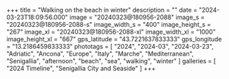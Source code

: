 +++
title = "Walking on the beach in winter"
description = ""
date = "2024-03-23T18:09:56.000"
image = "20240323@180956-2088"
image_s = "20240323@180956-2088-s"
image_width_s = "400"
image_height_s = "267"
image_xl = "20240323@180956-2088-xl"
image_width_xl = "1000"
image_height_xl = "667"
gps_latitude = "43.7221637833333"
gps_longitude = "13.2186459833333"
phototags = [ "2024", "2024-03", "2024-03-23", "Adriatic", "Ancona", "Europe", "Italy", "Marche", "Mediterranean", "Senigallia", "afternoon", "beach", "sea", "walking", "winter" ]
galleries = [ "2024 Timeline", "Senigallia City and Seaside" ]
+++
